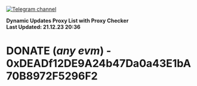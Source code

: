 [![Telegram channel](https://img.shields.io/endpoint?url=https://runkit.io/damiankrawczyk/telegram-badge/branches/master?url=https://t.me/n4z4v0d)](https://t.me/n4z4v0d) 

**Dynamic Updates Proxy List with Proxy Checker**  
**Last Updated: 21.12.23 20:36**

# DONATE (_any evm_) - 0xDEADf12DE9A24b47Da0a43E1bA70B8972F5296F2
